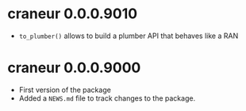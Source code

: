 # craneur 0.0.0.9010

* `to_plumber()` allows to build a plumber API that behaves like a RAN

# craneur 0.0.0.9000

* First version of the package
* Added a `NEWS.md` file to track changes to the package.

